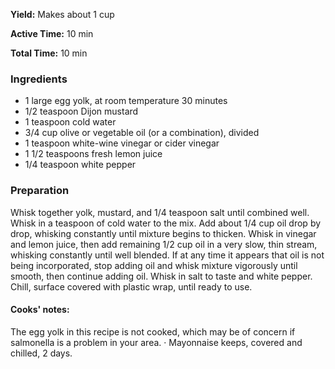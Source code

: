**Yield:**
Makes about 1 cup

**Active Time:**
10 min

**Total Time:**
10 min

### Ingredients
* 1 large egg yolk, at room temperature 30 minutes
* 1/2 teaspoon Dijon mustard
* 1 teaspoon cold water
* 3/4 cup olive or vegetable oil (or a combination), divided
* 1 teaspoon white-wine vinegar or cider vinegar
* 1 1/2 teaspoons fresh lemon juice
* 1/4 teaspoon white pepper

### Preparation

Whisk together yolk, mustard, and 1/4 teaspoon salt until combined well. Whisk in a teaspoon of cold water to the mix. Add about 1/4 cup oil drop by drop, whisking constantly until mixture begins to thicken. Whisk in vinegar and lemon juice, then add remaining 1/2 cup oil in a very slow, thin stream, whisking constantly until well blended. If at any time it appears that oil is not being incorporated, stop adding oil and whisk mixture vigorously until smooth, then continue adding oil. Whisk in salt to taste and white pepper. Chill, surface covered with plastic wrap, until ready to use. 

#### Cooks' notes:
The egg yolk in this recipe is not cooked, which may be of concern if salmonella is a problem in your area. · Mayonnaise keeps, covered and chilled, 2 days.
